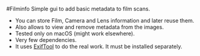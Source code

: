 #Filminfo
Simple gui to add basic metadata to film scans.

-   You can store Film, Camera and Lens information and later reuse them.
-   Also allows to view and remove metadata from the images.
-   Tested only on macOS (might work elsewhere).
-   Very few dependencies.
-   It uses [ExifTool](https://exiftool.org) to do the real work. It must be installed separately.
